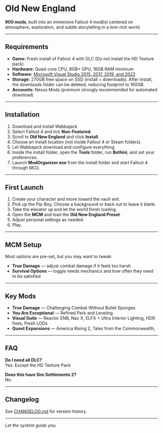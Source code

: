 # Old New England

**900 mods**, built into an immersive Fallout 4 modlist centered on atmosphere, exploration, and subtle storytelling in a lore-rich world.  

---

## Requirements

- **Game:** Fresh install of Fallout 4 with DLC (Do not install the HD Texture pack)
- **Hardware:** Quad-core CPU, 8GB+ GPU, 16GB RAM minimum
- **Software:** [Microsoft Visual Studio 2015, 2017, 2019, and 2022](https://aka.ms/vs/17/release/vc_redist.x64.exe)
- **Storage:** 270GB free space on SSD (install + downloads). After install, the downloads folder can be deleted, reducing footprint to 160GB.  
- **Accounts:** Nexus Mods (premium strongly recommended for automated download)  

---

## Installation

1. Download and install Wabbajack 
2. Select Fallout 4 and tick **Non-Featured**.  
3. Scroll to **Old New England** and click **Install**.  
4. Choose an install location (not inside Fallout 4 or Steam folders).  
5. Let Wabbajack download and configure everything.  
6. Inside the install folder, open the **Tools** folder, run **Bethini**, and set your preferences.  
7. Launch **ModOrganizer.exe** from the install folder and start Fallout 4 through MO2.  

---

## First Launch

1. Create your character and move toward the vault exit.  
2. Pick up the Pip-Boy. Choose a background or back out to leave it blank.  
3. Take the elevator up and let the world finish loading.  
4. Open the **MCM** and load the **Old New England Preset**.  
5. Adjust personal settings as needed.  
6. Play.  

---

## MCM Setup

Most options are pre-set, but you may want to tweak:  

- **True Damage** — adjust combat damage if it feels too harsh  
- **Survival Options** — toggle needs mechanics and how often they need to be satisfied 

---

## Key Mods

- **True Damage** — Challenging Combat Without Bullet Sponges  
- **You Are Exceptional** — Refined Perk and Leveling  
- **Visual Suite** — Reactor ENB, Nac X, ELFX + Ultra Interior Lighting, HDR fixes, Fresh LODs  
- **Quest Expansions** — America Rising 2, Tales from the Commonwealth,   

---

## FAQ

**Do I need all DLC?**  
Yes. Except the HD Texture Pack

**Does this have Sim Settlements 2?**  
No.

---

## Changelog

See [CHANGELOG.md](./CHANGELOG.md) for version history.  

---

*Let the system guide you.*  

